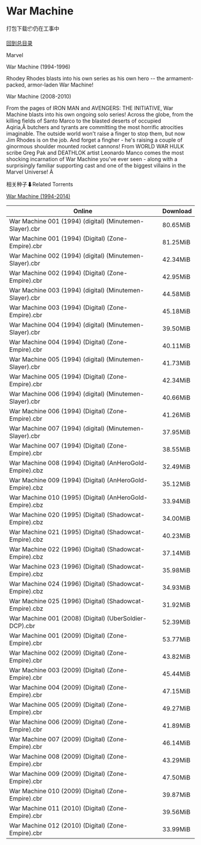 # War Machine

打包下载📦仍在工事中

[回到总目录](/Catalogs.md)

Marvel

War Machine (1994-1996)

Rhodey Rhodes blasts into his own series as his own hero -- the armament-packed, armor-laden War Machine!



War Machine (2008-2010)

From the pages of IRON MAN and AVENGERS: THE INITIATIVE, War Machine blasts into his own ongoing solo series! Across the globe, from the killing fields of Santo Marco to the blasted deserts of occupied Aqiria,Â butchers and tyrants are committing the most horrific atrocities imaginable. The outside world won't raise a finger to stop them, but now Jim Rhodes is on the job. And forget a fingher - he's raising a couple of ginormous shoulder mounted rocket cannons! From WORLD WAR HULK scribe Greg Pak and DEATHLOK artist Leonardo Manco comes the most shocking incarnation of War Machine you've ever seen - along with a surprisingly familiar supporting cast and one of the biggest villains in the Marvel Universe! Â 





相关种子⬇Related Torrents

[War Machine (1994-2014)](https://github.com/alicewish/markdown/blob/master/torrent/War-Machine--1994-2014.md)

Online | Download
--- | ---
War Machine 001 (1994) (digital) (Minutemen-Slayer).cbr | 80.65MiB
War Machine 001 (1994) (Digital) (Zone-Empire).cbr | 81.25MiB
War Machine 002 (1994) (digital) (Minutemen-Slayer).cbr | 42.34MiB
War Machine 002 (1994) (Digital) (Zone-Empire).cbr | 42.95MiB
War Machine 003 (1994) (digital) (Minutemen-Slayer).cbr | 44.58MiB
War Machine 003 (1994) (Digital) (Zone-Empire).cbr | 45.18MiB
War Machine 004 (1994) (digital) (Minutemen-Slayer).cbr | 39.50MiB
War Machine 004 (1994) (Digital) (Zone-Empire).cbr | 40.11MiB
War Machine 005 (1994) (digital) (Minutemen-Slayer).cbr | 41.73MiB
War Machine 005 (1994) (Digital) (Zone-Empire).cbr | 42.34MiB
War Machine 006 (1994) (digital) (Minutemen-Slayer).cbr | 40.66MiB
War Machine 006 (1994) (Digital) (Zone-Empire).cbr | 41.26MiB
War Machine 007 (1994) (digital) (Minutemen-Slayer).cbr | 37.95MiB
War Machine 007 (1994) (Digital) (Zone-Empire).cbr | 38.55MiB
War Machine 008 (1994) (Digital) (AnHeroGold-Empire).cbz | 32.49MiB
War Machine 009 (1994) (Digital) (AnHeroGold-Empire).cbz | 35.12MiB
War Machine 010 (1995) (Digital) (AnHeroGold-Empire).cbz | 33.94MiB
War Machine 020 (1995) (Digital) (Shadowcat-Empire).cbz | 34.00MiB
War Machine 021 (1995) (Digital) (Shadowcat-Empire).cbz | 40.23MiB
War Machine 022 (1996) (Digital) (Shadowcat-Empire).cbz | 37.14MiB
War Machine 023 (1996) (Digital) (Shadowcat-Empire).cbz | 35.98MiB
War Machine 024 (1996) (Digital) (Shadowcat-Empire).cbz | 34.93MiB
War Machine 025 (1996) (Digital) (Shadowcat-Empire).cbz | 31.92MiB
War Machine 001 (2008) (Digital) (UberSoldier-DCP).cbr | 52.39MiB
War Machine 001 (2009) (Digital) (Zone-Empire).cbr | 53.77MiB
War Machine 002 (2009) (Digital) (Zone-Empire).cbr | 43.82MiB
War Machine 003 (2009) (Digital) (Zone-Empire).cbr | 45.44MiB
War Machine 004 (2009) (Digital) (Zone-Empire).cbr | 47.15MiB
War Machine 005 (2009) (Digital) (Zone-Empire).cbr | 49.27MiB
War Machine 006 (2009) (Digital) (Zone-Empire).cbr | 41.89MiB
War Machine 007 (2009) (Digital) (Zone-Empire).cbr | 46.14MiB
War Machine 008 (2009) (Digital) (Zone-Empire).cbr | 43.29MiB
War Machine 009 (2009) (Digital) (Zone-Empire).cbr | 47.50MiB
War Machine 010 (2009) (Digital) (Zone-Empire).cbr | 39.87MiB
War Machine 011 (2010) (Digital) (Zone-Empire).cbr | 39.56MiB
War Machine 012 (2010) (Digital) (Zone-Empire).cbr | 33.99MiB